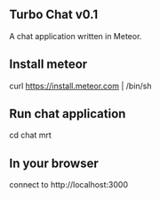 Turbo Chat v0.1
---------------

A chat application written in Meteor.

Install meteor
--------------
curl https://install.meteor.com | /bin/sh

Run chat application
--------------------
cd chat
mrt

In your browser
---------------
connect to http://localhost:3000
